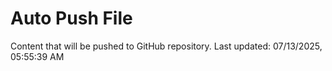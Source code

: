 # Auto Push File

Content that will be pushed to GitHub repository.
Last updated: 07/13/2025, 05:55:39 AM